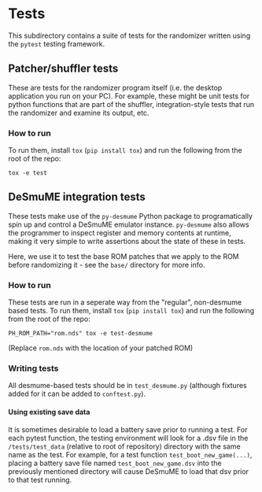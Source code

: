 # Tests

This subdirectory contains a suite of tests for the randomizer written using the `pytest` testing framework.

## Patcher/shuffler tests

These are tests for the randomizer program itself (i.e. the desktop application you run on your PC). For example, these might be unit tests for python functions that are part of the shuffler, integration-style tests that run the randomizer and examine its output, etc. 

### How to run

To run them, install `tox` (`pip install tox`) and run the following from the root of the repo:

`tox -e test`

## DeSmuME integration tests

These tests make use of the `py-desmume` Python package to programatically spin up and control a DeSmuME emulator instance. `py-desmume` also allows the programmer to inspect register and memory contents at runtime, making it very simple to write assertions about the state of these in tests.

Here, we use it to test the base ROM patches that we apply to the ROM before randomizing it - see the `base/` directory for more info.

### How to run

These tests are run in a seperate way from the "regular", non-desmume based tests. To run them, install `tox` (`pip install tox`) and run the following from the root of the repo:

`PH_ROM_PATH="rom.nds" tox -e test-desmume`

(Replace `rom.nds` with the location of your patched ROM)

### Writing tests

All desmume-based tests should be in `test_desmume.py` (although fixtures added for it can be added to `conftest.py`).

#### Using existing save data

It is sometimes desirable to load a battery save prior to running a test. For each pytest function, the testing environment will look for a .dsv file in the `/tests/test_data` (relative to root of repository) directory with the same name as the test. For example, for a test function `test_boot_new_game(...)`, placing a battery save file named `test_boot_new_game.dsv` into the previously mentioned directory will cause DeSmuME to load that dsv prior to that test running.
